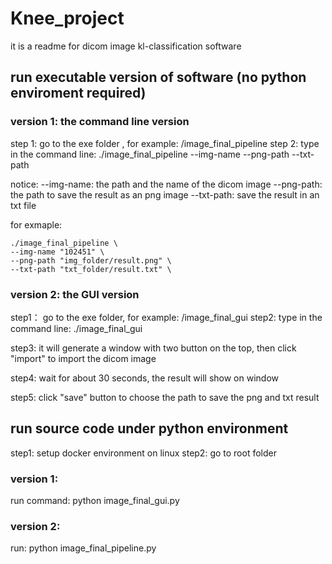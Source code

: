 # Knee_project

 it is a readme for dicom image kl-classification software

## run executable version of software (no python enviroment required)

### version 1: the command line version
 step 1: go to the exe folder , for example: /image_final_pipeline
 step 2: type in the command line:
./image_final_pipeline --img-name --png-path --txt-path

notice:
--img-name: the path and the name of the dicom image
--png-path: the path to save the result as an png image
--txt-path: save the result in an txt file

for exmaple:
```
./image_final_pipeline \
--img-name "102451" \
--png-path "img_folder/result.png" \
--txt-path "txt_folder/result.txt" \
```
### version 2: the GUI version
step1： go to the exe folder, for example: /image_final_gui
step2: type in the command line:
./image_final_gui

step3: it will generate a window with two button on the top, then click "import" to import the dicom image

step4: wait for about 30 seconds, the result will show on window

step5: click "save" button to choose the path to save the png and txt result

## run source code under python environment 
 step1: setup docker environment on linux
 step2: go to root folder 
### version 1: 
run command: python image_final_gui.py 
 
### version 2:
run: python image_final_pipeline.py


